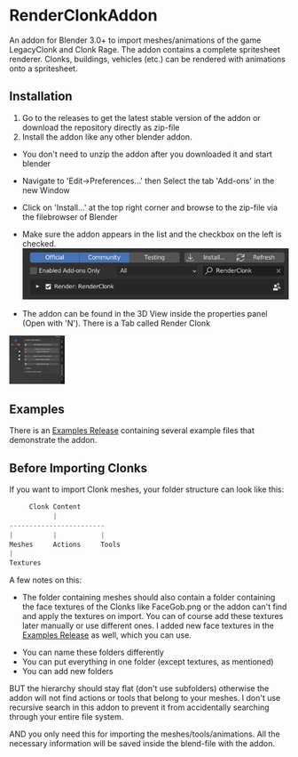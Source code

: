 # RenderClonkAddon
An addon for Blender 3.0+ to import meshes/animations of the game LegacyClonk and Clonk Rage.
The addon contains a complete spritesheet renderer. Clonks, buildings, vehicles (etc.) can be rendered with animations onto a spritesheet.

## Installation
1. Go to the releases to get the latest stable version of the addon
or download the repository directly as zip-file
2. Install the addon like any other blender addon. 
  * You don't need to unzip the addon after you downloaded it and start blender
  * Navigate to 'Edit->Preferences...' then Select the tab 'Add-ons' in the new Window
  * Click on 'Install...' at the top right corner and browse to the zip-file via the filebrowser of Blender
  * Make sure the addon appears in the list and the checkbox on the left is checked.
![](https://github.com/RoboClonk/RenderClonkAddon/blob/main/TutorialPictures/RenderClonkEnabled.png?raw=true)

  * The addon can be found in the 3D View inside the properties panel (Open with 'N'). There is a Tab called Render Clonk
<img src="https://github.com/RoboClonk/RenderClonkAddon/blob/main/TutorialPictures/AddonTab.png" width="100">


## Examples

There is an [Examples Release](https://github.com/RoboClonk/RenderClonkAddon/releases/tag/Example) containing several example files that demonstrate the addon.



## Before Importing Clonks

If you want to import Clonk meshes, your folder structure can look like this: 

```python
     Clonk Content
           |
------------------------
|          |           |
Meshes     Actions     Tools
|
Textures
```

A few notes on this:
- The folder containing meshes should also contain a folder containing the face textures of the Clonks like FaceGob.png or the addon can't find and apply the textures on import. You can of course add these textures later manually or use different ones. I added new face textures in the [Examples Release](https://github.com/RoboClonk/RenderClonkAddon/releases/tag/Example) as well, which you can use.

* You can name these folders differently
* You can put everything in one folder (except textures, as mentioned) 
* You can add new folders

BUT the hierarchy should stay flat (don't use subfolders) otherwise the addon will not find actions or tools that belong to your meshes. I don't use recursive search in this addon to prevent it from accidentally searching through your entire file system.

AND you only need this for importing the meshes/tools/animations. All the necessary information will be saved inside the blend-file with the addon.





